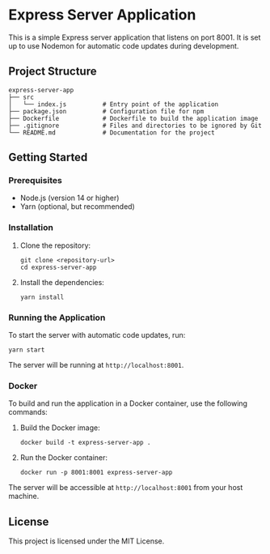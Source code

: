 # Express Server Application

This is a simple Express server application that listens on port 8001. It is set up to use Nodemon for automatic code updates during development.

## Project Structure

```
express-server-app
├── src
│   └── index.js          # Entry point of the application
├── package.json          # Configuration file for npm
├── Dockerfile            # Dockerfile to build the application image
├── .gitignore            # Files and directories to be ignored by Git
└── README.md             # Documentation for the project
```

## Getting Started

### Prerequisites

- Node.js (version 14 or higher)
- Yarn (optional, but recommended)

### Installation

1. Clone the repository:
   ```
   git clone <repository-url>
   cd express-server-app
   ```

2. Install the dependencies:
   ```
   yarn install
   ```

### Running the Application

To start the server with automatic code updates, run:
```
yarn start
```

The server will be running at `http://localhost:8001`.

### Docker

To build and run the application in a Docker container, use the following commands:

1. Build the Docker image:
   ```
   docker build -t express-server-app .
   ```

2. Run the Docker container:
   ```
   docker run -p 8001:8001 express-server-app
   ```

The server will be accessible at `http://localhost:8001` from your host machine.

## License

This project is licensed under the MIT License.